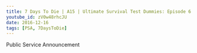 ```yaml
---
title: 7 Days To Die | A15 | Ultimate Survival Test Dummies: Episode 6
youtube_id: zV0w48rhcJU
date: 2016-12-16
tags: [PSA, 7DaysToDie]
---
```

Public Service Announcement